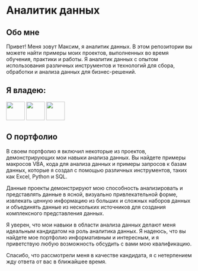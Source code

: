 # Аналитик данных
## Обо мне
Привет! Меня зовут Максим, я аналитик данных. В этом репозитории вы можете найти примеры моих проектов, выполненных во время обучения, практики и работы.
Я аналитик данных с опытом использования различных инструментов и технологий для сбора, обработки и анализа данных для бизнес-решений.
## Я владею:
<img src= "https://github.com/PonurovMS/Study_projects/assets/134910601/0a168982-2a3f-4197-b025-5f0a0ba9cde0" width="50">

<img src= "https://github.com/PonurovMS/Study_projects/assets/134910601/9dc7154e-dc37-4a90-bb25-cac1ac58fa2d" width="50">

<img src= "https://github.com/PonurovMS/Study_projects/assets/134910601/3b066b0b-833c-486c-8dd1-81371040c0c9" width="50">

## О портфолио
В своем портфолио я включил некоторые из проектов, демонстрирующих мои навыки анализа данных. Вы найдете примеры макросов VBA, кода для анализа данных и примеры запросов к базам данных, которые я создал с помощью различных инструментов, таких как Excel, Python и SQL.

Данные проекты демонстрируют мою способность анализировать и представлять данные в ясной, визуально привлекательной форме, извлекать ценную информацию из больших и сложных наборов данных и объединять данные из нескольких источников для создания комплексного представления данных.

Я уверен, что мои навыки в области анализа данных делают меня идеальным кандидатом на роль аналитика данных. Я надеюсь, что вы найдете мое портфолио информативным и интересным, и я приветствую любую возможность обсудить с вами мою квалификацию.

Спасибо, что рассмотрели меня в качестве кандидата, я с нетерпением жду ответа от вас в ближайшее время.


